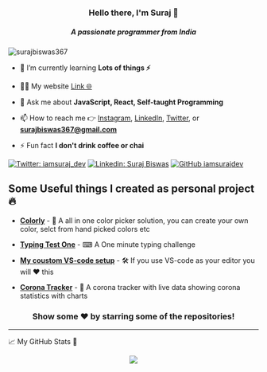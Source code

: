 <h3 align="center">Hello there, I'm Suraj 🚀</h3>
<h5 align="center">A passionate programmer from India</h5>

<p align="left"> <img src="https://komarev.com/ghpvc/?username=surajbiswas367" alt="surajbiswas367" /> </p>

- 🌱 I’m currently learning **Lots of things ⚡**

- 👨‍💻 My website [Link 🌐](http://iamsurajdev.netlify.app/)

- 💬 Ask me about **JavaScript, React, Self-taught Programming**

- 📫 How to reach me 👉 [Instagram](https://www.instagram.com/iamsuraj_dev/), [LinkedIn](https://www.linkedin.com/in/suraj-biswas-824bb4176/), [Twitter](https://twitter.com/iamsuraj_dev), or **surajbiswas367@gmail.com**

- ⚡ Fun fact **I don't drink coffee or chai**


[![Twitter: iamsuraj_dev](https://img.shields.io/twitter/follow/iamsuraj_dev?style=social)](https://twitter.com/iamsuraj_dev)
[![Linkedin: Suraj Biswas](https://img.shields.io/badge/-Suraj-blue?style=flat-square&logo=Linkedin&logoColor=white&link=https://www.linkedin.com/in/suraj-biswas-824bb4176/)](https://www.linkedin.com/in/suraj-biswas-824bb4176/)
[![GitHub iamsurajdev](https://img.shields.io/github/followers/iamsurajdev?label=follow&style=social)](https://github.com/iamsurajdev)

## Some Useful things I created as personal project 🔥

* [**Colorly**](https://colorlyui.netlify.app/) - 🎨 A all in one color picker solution, you can create your own color, selct from hand picked colors etc

* [**Typing Test One**](https://typingtestone.netlify.app/) - ⌨ A One minute typing challenge 

* [**My coustom VS-code setup**](https://github.com/iamsurajdev/vscode-config) - 🛠 If you use VS-code as your editor you will ❤ this

* [**Corona Tracker**](https://coronatrackerbysurajdev.netlify.app/) - 🤮 A corona tracker with live data showing corona statistics with charts

<div align="center">
  
### Show some ❤️ by starring some of the repositories!

</div>

***

📈 My GitHub Stats 🚀

<p align="center"> <img src="https://github-readme-stats.vercel.app/api?username=iamsurajdev&count_private=false&show_icons=true&theme=dark&locale=en"/>
